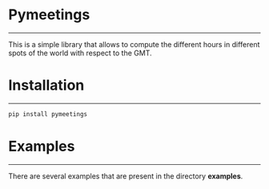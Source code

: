 
# Pymeetings
----

This is a simple library that allows to compute the different hours in different spots of the world
with respect to the GMT.

# Installation
---

```Bash
pip install pymeetings

```

# Examples
---

There are several examples that are present in the directory **examples**.

